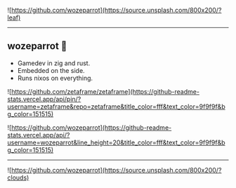 ![https://github.com/wozeparrot](https://source.unsplash.com/800x200/?leaf)

---

## wozeparrot :parrot:

- Gamedev in zig and rust.
- Embedded on the side.
- Runs nixos on everything.

![https://github.com/zetaframe/zetaframe](https://github-readme-stats.vercel.app/api/pin/?username=zetaframe&repo=zetaframe&title_color=fff&text_color=9f9f9f&bg_color=151515)

![https://github.com/wozeparrot](https://github-readme-stats.vercel.app/api/?username=wozeparrot&line_height=20&title_color=fff&text_color=9f9f9f&bg_color=151515)

---

![https://github.com/wozeparrot](https://source.unsplash.com/800x200/?clouds)
